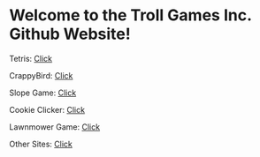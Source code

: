# Welcome to the Troll Games Inc. Github Website! 

<html>
     <script async src="https://pagead2.googlesyndication.com/pagead/js/adsbygoogle.js?client=ca-pub-6165031527690198"
     crossorigin="anonymous"></script>
     </html>
     
Tetris: [Click](https://trollgamesinc.github.io/Tetris)

CrappyBird: [Click](https://trollgamesinc.github.io/CrappyBird)

Slope Game: [Click](https://trollgamesinc.github.io/Slope-Game)

Cookie Clicker: [Click](https://trollgamesinc.github.io/CookieClicker/)

Lawnmower Game: [Click](https://trollgamesinc.github.io/Lawnmower-Game)

Other Sites: [Click](https://sites.google.com/my.npsct.org/tinc/)
